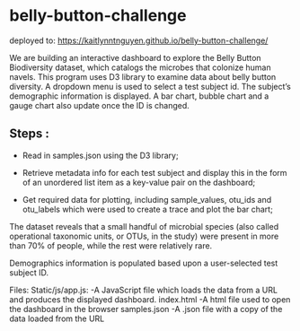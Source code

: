# belly-button-challenge
deployed to: https://kaitlynntnguyen.github.io/belly-button-challenge/

We are building an interactive dashboard to explore the Belly Button Biodiversity dataset, which catalogs the microbes that colonize human navels. This program uses D3 library to examine data about belly button diversity. A dropdown menu is used to select a test subject id. The subject’s demographic information is displayed. A bar chart, bubble chart and a gauge chart also update once the ID is changed.

## Steps : 
  - Read in samples.json using the D3 library;

  - Retrieve metadata info for each test subject and display this in the form of an unordered list item as a key-value pair on the dashboard;

  - Get required data for plotting, including sample_values, otu_ids and otu_labels which were used to create a trace and plot the bar chart;


The dataset reveals that a small handful of microbial species (also called operational taxonomic units, or OTUs, in the study) were present in more than 70% of people, while the rest were relatively rare.

Demographics information is populated based upon a user-selected test subject ID. 

Files: Static/js/app.js: -A JavaScript file which loads the data from a URL and produces the displayed dashboard. index.html -A html file used to open the dashboard in the browser samples.json -A .json file with a copy of the data loaded from the URL
